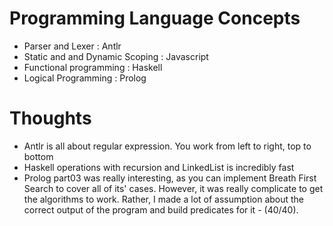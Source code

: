 # Programming Language Concepts
* Parser and Lexer : Antlr
* Static and and Dynamic Scoping : Javascript
* Functional programming : Haskell
* Logical Programming : Prolog

# Thoughts
* Antlr is all about regular expression. You work from left to right, top to bottom
* Haskell operations with recursion and LinkedList is incredibly fast
* Prolog part03 was really interesting, as you can implement Breath First Search to cover all of its' cases. However, it was really complicate to get the algorithms to work. Rather, I made a lot of assumption about the correct output of the program and build predicates for it - (40/40).
